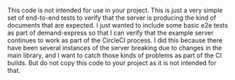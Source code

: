 This code is not intended for use in your project. This is just a very simple set of end-to-end
tests to verify that the server is producing the kind of documents that are expected. I just
wanted to include some basic e2e tests as part of demand-express so that I can verify that the
example server continues to work as part of the CircleCI process. I did this because there have
been several instances of the server breaking due to changes in the main library, and I want to
catch those kinds of problems as part of the CI builds. But do not copy this code to your project
as it is not intended for that.